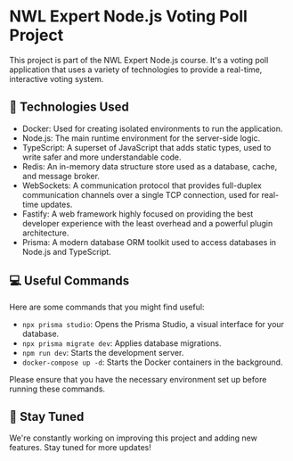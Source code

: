 # NWL Expert Node.js Voting Poll Project

This project is part of the NWL Expert Node.js course. It's a voting poll application that uses a variety of technologies to provide a real-time, interactive voting system.

## 🚀 Technologies Used

- Docker: Used for creating isolated environments to run the application.
- Node.js: The main runtime environment for the server-side logic.
- TypeScript: A superset of JavaScript that adds static types, used to write safer and more understandable code.
- Redis: An in-memory data structure store used as a database, cache, and message broker.
- WebSockets: A communication protocol that provides full-duplex communication channels over a single TCP connection, used for real-time updates.
- Fastify: A web framework highly focused on providing the best developer experience with the least overhead and a powerful plugin architecture.
- Prisma: A modern database ORM toolkit used to access databases in Node.js and TypeScript.

## 💻 Useful Commands

Here are some commands that you might find useful:

- `npx prisma studio`: Opens the Prisma Studio, a visual interface for your database.
- `npx prisma migrate dev`: Applies database migrations.
- `npm run dev`: Starts the development server.
- `docker-compose up -d`: Starts the Docker containers in the background.

Please ensure that you have the necessary environment set up before running these commands.

## 📝 Stay Tuned

We're constantly working on improving this project and adding new features. Stay tuned for more updates!
